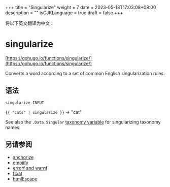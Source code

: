 +++
title = "Singularize"
weight = 7
date = 2023-05-18T17:03:08+08:00
description = ""
isCJKLanguage = true
draft = false
+++

将以下英文翻译为中文：
# singularize

[https://gohugo.io/functions/singularize/](https://gohugo.io/functions/singularize/)

Converts a word according to a set of common English singularization rules.

## 语法

```
singularize INPUT
```

`{{ "cats" | singularize }}` → "cat"

See also the `.Data.Singular` [taxonomy variable](https://gohugo.io/variables/taxonomy/) for singularizing taxonomy names.

## 另请参阅

- [anchorize](https://gohugo.io/functions/anchorize/)
- [emojify](https://gohugo.io/functions/emojify/)
- [errorf and warnf](https://gohugo.io/functions/errorf/)
- [float](https://gohugo.io/functions/float/)
- [htmlEscape](https://gohugo.io/functions/htmlescape/)
